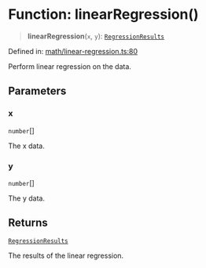 # Function: linearRegression()

> **linearRegression**(`x`, `y`): [`RegressionResults`](../type-aliases/RegressionResults.md)

Defined in: [math/linear-regression.ts:80](https://github.com/GeoDaCenter/openassistant/blob/a1f850931f3d8289e0a4c297ef4b317a2f84235b/packages/echarts/src/math/linear-regression.ts#L80)

Perform linear regression on the data.

## Parameters

### x

`number`[]

The x data.

### y

`number`[]

The y data.

## Returns

[`RegressionResults`](../type-aliases/RegressionResults.md)

The results of the linear regression.
